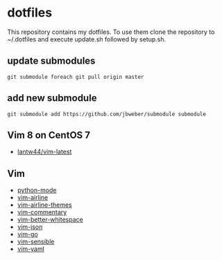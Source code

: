 # dotfiles

This repository contains my dotfiles. To use them clone the repository to
~/.dotfiles and execute update.sh followed by setup.sh.

## update submodules

```git submodule foreach git pull origin master```

## add new submodule
```git submodule add https://github.com/jbweber/submodule submodule```

## Vim 8 on CentOS 7

* [lantw44/vim-latest](https://copr.fedorainfracloud.org/coprs/lantw44/vim-latest/)

## Vim

* [python-mode](https://github.com/python-mode/python-mode.git)
* [vim-airline](https://github.com/vim-airline/vim-airline.git)
* [vim-airline-themes](https://github.com/vim-airline/vim-airline-themes.git)
* [vim-commentary](https://github.com/tpope/vim-commentary.git)
* [vim-better-whitespace](https://github.com/ntpeters/vim-better-whitespace.git)
* [vim-json](https://github.com/elzr/vim-json)
* [vim-go](https://github.com/fatih/vim-go.git)
* [vim-sensible](https://github.com/tpope/vim-sensible.git)
* [vim-yaml](https://github.com/stephpy/vim-yaml.git)
